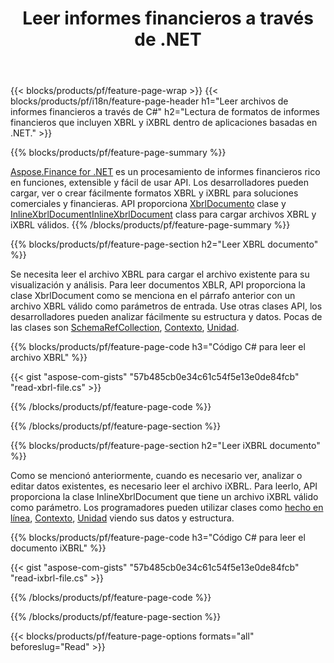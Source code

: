 ﻿---
title: Leer informes financieros a través de .NET
url: /es/net/read/
description:  Código C# para leer informes financieros en archivos XBRL y iXBRL a través de la biblioteca .NET.
---
{{< blocks/products/pf/feature-page-wrap >}}
{{< blocks/products/pf/i18n/feature-page-header h1="Leer archivos de informes financieros a través de C#" h2="Lectura de formatos de informes financieros que incluyen XBRL y iXBRL dentro de aplicaciones basadas en .NET." >}}

{{% blocks/products/pf/feature-page-summary %}}

[Aspose.Finance for .NET](https://products.aspose.com/finance/net/) es un procesamiento de informes financieros rico en funciones, extensible y fácil de usar API. Los desarrolladores pueden cargar, ver o crear fácilmente formatos XBRL y iXBRL para soluciones comerciales y financieras. API proporciona [XbrlDocumento](https://apireference.aspose.com/finance/net/aspose.finance.xbrl/xbrldocument) clase y  [InlineXbrlDocumentInlineXbrlDocument](https://apireference.aspose.com/finance/net/aspose.finance.xbrl.inline/inlinexbrldocument) class para cargar archivos XBRL y iXBRL válidos.
{{% /blocks/products/pf/feature-page-summary %}}

{{% blocks/products/pf/feature-page-section h2="Leer XBRL documento" %}}

Se necesita leer el archivo XBRL para cargar el archivo existente para su visualización y análisis. Para leer documentos XBLR, API proporciona la clase XbrlDocument como se menciona en el párrafo anterior con un archivo XBRL válido como parámetros de entrada. Use otras clases API, los desarrolladores pueden analizar fácilmente su estructura y datos. Pocas de las clases son [SchemaRefCollection](https://apireference.aspose.com/finance/net/aspose.finance.xbrl/schemarefcollection), [Contexto](https://apireference.aspose.com/finance/net/aspose.finance.xbrl/context), [Unidad](https://apireference.aspose.com/finance/net/aspose.finance.xbrl/unit).

{{% blocks/products/pf/feature-page-code h3="Código C# para leer el archivo XBRL" %}}

{{< gist "aspose-com-gists" "57b485cb0e34c61c54f5e13e0de84fcb" "read-xbrl-file.cs" >}} 

{{% /blocks/products/pf/feature-page-code %}}

{{% /blocks/products/pf/feature-page-section %}}

{{% blocks/products/pf/feature-page-section h2="Leer iXBRL documento" %}}

Como se mencionó anteriormente, cuando es necesario ver, analizar o editar datos existentes, es necesario leer el archivo iXBRL. Para leerlo, API proporciona la clase InlineXbrlDocument que tiene un archivo iXBRL válido como parámetro. Los programadores pueden utilizar clases como [hecho en línea](https://apireference.aspose.com/finance/net/aspose.finance.xbrl.inline/inlinefact), [Contexto](https://apireference.aspose.com/finance/net/aspose.finance.xbrl/context), [Unidad](https://apireference.aspose.com/finance/net/aspose.finance.xbrl/unit) viendo sus datos y estructura. 

{{% blocks/products/pf/feature-page-code h3="Código C# para leer el documento iXBRL" %}}

{{< gist "aspose-com-gists" "57b485cb0e34c61c54f5e13e0de84fcb" "read-ixbrl-file.cs" >}}

{{% /blocks/products/pf/feature-page-code %}}

{{% /blocks/products/pf/feature-page-section %}}

{{< blocks/products/pf/feature-page-options formats="all" beforeslug="Read" >}}